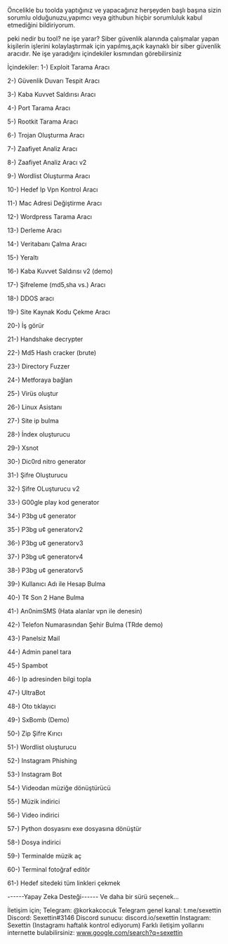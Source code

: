 Öncelikle bu toolda yaptığınız ve yapacağınız herşeyden başlı başına sizin sorumlu olduğunuzu,yapımcı veya githubun hiçbir sorumluluk kabul etmediğini bildiriyorum.

peki nedir bu tool? ne işe yarar? 
Siber güvenlik alanında çalışmalar yapan kişilerin işlerini kolaylaştırmak için yapılmış,açık kaynaklı bir siber güvenlik aracıdır.
Ne işe yaradığını içindekiler kısmından görebilirsiniz




İçindekiler:
1-) Exploit Tarama Aracı

2-) Güvenlik Duvarı Tespit Aracı

3-) Kaba Kuvvet Saldırısı Aracı

4-) Port Tarama Aracı

5-) Rootkit Tarama Aracı

6-) Trojan Oluşturma Aracı

7-) Zaafiyet Analiz Aracı

8-) Zaafiyet Analiz Aracı v2

9-) Wordlist Oluşturma Aracı

10-) Hedef Ip Vpn Kontrol Aracı

11-) Mac Adresi Değiştirme Aracı

12-) Wordpress Tarama Aracı

13-) Derleme Aracı

14-) Veritabanı Çalma Aracı

15-) Yeraltı

16-) Kaba Kuvvet Saldırısı v2 (demo)

17-) Şifreleme (md5,sha vs.) Aracı

18-) DDOS aracı

19-) Site Kaynak Kodu Çekme Aracı

20-) İş görür

21-) Handshake decrypter

22-) Md5 Hash cracker (brute)

23-) Directory Fuzzer

24-) Metforaya bağlan

25-) Virüs oluştur

26-) Linux Asistanı

27-) Site ip bulma

28-) İndex oluşturucu

29-) Xsnot

30-) Dic0rd nitro generator

31-) Şifre Oluşturucu

32-) Şifre OLuşturucu v2

33-) G00gle pIay kod generator

34-) P3bg u¢ generator

35-) P3bg u¢ generatorv2

36-) P3bg u¢ generatorv3

37-) P3bg u¢ generatorv4

38-) P3bg u¢ generatorv5

39-) Kullanıcı Adı ile Hesap Bulma

40-) T¢ Son 2 Hane Bulma

41-) An0nimSMS (Hata alanlar vpn ile denesin)

42-) Telefon Numarasından Şehir Bulma (TRde demo)

43-) Panelsiz Mail

44-) Admin panel tara

45-) Spambot

46-) Ip adresinden bilgi topla

47-) UltraBot

48-) Oto tıklayıcı

49-) SxBomb (Demo)

50-) Zip Şifre Kırıcı

51-) Wordlist oluşturucu

52-) Instagram Phishing

53-) Instagram Bot

54-) Videodan müziğe dönüştürücü

55-) Müzik indirici

56-) Video indirici

57-) Python dosyasını exe dosyasına dönüştür

58-) Dosya indirici

59-) Terminalde müzik aç

60-) Terminal fotoğraf editör

61-) Hedef sitedeki tüm linkleri çekmek

------Yapay Zeka Desteği------
Ve daha bir sürü seçenek...



İletişim için; 
Telegram: @korkakcocuk
Telegram genel kanal: t.me/sexettin
Discord: Sexettin#3146 
Discord sunucu: discord.io/sexettin
Instagram: Sexettin (Instagramı haftalık kontrol ediyorum)
Farklı iletişim yollarını internette bulabilirsiniz: www.google.com/search?q=sexettin



